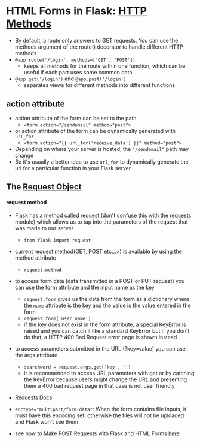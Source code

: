 # HTML Forms in Flask: [HTTP Methods](https://flask.palletsprojects.com/en/stable/quickstart/#http-methods)
- By default, a route only answers to GET requests. You can use the methods argument of the route() decorator to handle different HTTP methods
- `@app.route('/login', methods=['GET', 'POST'])`
    - keeps all methods for the route within one function, which can be useful if each part uses some common data
- `@app.get('/login')` and `@app.post('/login')`
    - separates views for different methods into different functions

## action attribute
- action attribute of the form can be set to the path
    - `<form action="/sendemail" method="post">`
- or action attribute of the form can be dynamically generated with `url_for`
    - `<form action="{{ url_for('receive_data') }}" method="post">`
- Depending on where your server is hosted, the `"/sendemail"` path may change
- So it's usually a better idea to use `url_for` to dynamically generate the url for a particular function in your Flask server


## The [Request Object](https://flask.palletsprojects.com/en/stable/quickstart/#the-request-object)
#### request method
- Flask has a method called request (don't confuse this with the requests module) which allows us to tap into the parameters of the request that was made to our server
    - `from flask import request`
- current request method(GET, POST etc...>) is available by using the method attribute
    - `request.method`
- to access form data (data transmitted in a POST or PUT request) you can use the form attribute and the input name as the key
    - `request.form` gives us the data from the form as a dictionary where the `name` attribute is the key and the value is the value entered in the form
    - `request.form['user_name']`
    - if the key does not exist in the form attribute, a special KeyError is raised and you can catch it like a standard KeyError but if you don’t do that, a HTTP 400 Bad Request error page is shown instead
- to access parameters submitted in the URL (?key=value) you can use the args attribute
    - `searchword = request.args.get('key', '')`
    - it is recommended to access URL parameters with get or by catching the KeyError because users might change the URL and presenting them a 400 bad request page in that case is not user friendly
- [Requests Docs](https://flask.palletsprojects.com/en/stable/api/#flask.Request)


- `enctype="multipart/form-data"`: When the form contains file inputs, it must have this encoding set, otherwise the files will not be uploaded and Flask won't see them


- see how to Make POST Requests with Flask and HTML Forms [here](https://github.com/shanreed25/Python-Cheatsheet/blob/main/FlaskApplication/docs/flaskApp/server.py#L48)


